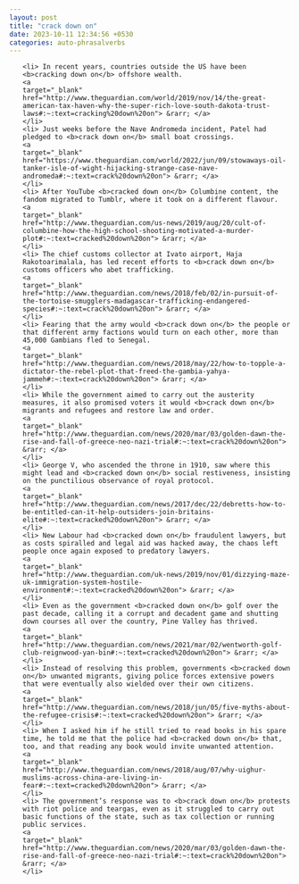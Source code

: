 ```yaml
---
layout: post
title: "crack down on"
date: 2023-10-11 12:34:56 +0530
categories: auto-phrasalverbs
---
```

<ol>

    <li> In recent years, countries outside the US have been <b>cracking down on</b> offshore wealth.
    <a 
    target="_blank" 
    href="http://www.theguardian.com/world/2019/nov/14/the-great-american-tax-haven-why-the-super-rich-love-south-dakota-trust-laws#:~:text=cracking%20down%20on"> &rarr; </a>
    </li>
    <li> Just weeks before the Nave Andromeda incident, Patel had pledged to <b>crack down on</b> small boat crossings.
    <a 
    target="_blank" 
    href="https://www.theguardian.com/world/2022/jun/09/stowaways-oil-tanker-isle-of-wight-hijacking-strange-case-nave-andromeda#:~:text=crack%20down%20on"> &rarr; </a>
    </li>
    <li> After YouTube <b>cracked down on</b> Columbine content, the fandom migrated to Tumblr, where it took on a different flavour.
    <a 
    target="_blank" 
    href="http://www.theguardian.com/us-news/2019/aug/20/cult-of-columbine-how-the-high-school-shooting-motivated-a-murder-plot#:~:text=cracked%20down%20on"> &rarr; </a>
    </li>
    <li> The chief customs collector at Ivato airport, Haja Rakotoarimalala, has led recent efforts to <b>crack down on</b> customs officers who abet trafficking.
    <a 
    target="_blank" 
    href="http://www.theguardian.com/news/2018/feb/02/in-pursuit-of-the-tortoise-smugglers-madagascar-trafficking-endangered-species#:~:text=crack%20down%20on"> &rarr; </a>
    </li>
    <li> Fearing that the army would <b>crack down on</b> the people or that different army factions would turn on each other, more than 45,000 Gambians fled to Senegal.
    <a 
    target="_blank" 
    href="http://www.theguardian.com/news/2018/may/22/how-to-topple-a-dictator-the-rebel-plot-that-freed-the-gambia-yahya-jammeh#:~:text=crack%20down%20on"> &rarr; </a>
    </li>
    <li> While the government aimed to carry out the austerity measures, it also promised voters it would <b>crack down on</b> migrants and refugees and restore law and order.
    <a 
    target="_blank" 
    href="http://www.theguardian.com/news/2020/mar/03/golden-dawn-the-rise-and-fall-of-greece-neo-nazi-trial#:~:text=crack%20down%20on"> &rarr; </a>
    </li>
    <li> George V, who ascended the throne in 1910, saw where this might lead and <b>cracked down on</b> social restiveness, insisting on the punctilious observance of royal protocol.
    <a 
    target="_blank" 
    href="http://www.theguardian.com/news/2017/dec/22/debretts-how-to-be-entitled-can-it-help-outsiders-join-britains-elite#:~:text=cracked%20down%20on"> &rarr; </a>
    </li>
    <li> New Labour had <b>cracked down on</b> fraudulent lawyers, but as costs spiralled and legal aid was hacked away, the chaos left people once again exposed to predatory lawyers.
    <a 
    target="_blank" 
    href="http://www.theguardian.com/uk-news/2019/nov/01/dizzying-maze-uk-immigration-system-hostile-environment#:~:text=cracked%20down%20on"> &rarr; </a>
    </li>
    <li> Even as the government <b>cracked down on</b> golf over the past decade, calling it a corrupt and decadent game and shutting down courses all over the country, Pine Valley has thrived.
    <a 
    target="_blank" 
    href="http://www.theguardian.com/news/2021/mar/02/wentworth-golf-club-reignwood-yan-bin#:~:text=cracked%20down%20on"> &rarr; </a>
    </li>
    <li> Instead of resolving this problem, governments <b>cracked down on</b> unwanted migrants, giving police forces extensive powers that were eventually also wielded over their own citizens.
    <a 
    target="_blank" 
    href="http://www.theguardian.com/news/2018/jun/05/five-myths-about-the-refugee-crisis#:~:text=cracked%20down%20on"> &rarr; </a>
    </li>
    <li> When I asked him if he still tried to read books in his spare time, he told me that the police had <b>cracked down on</b> that, too, and that reading any book would invite unwanted attention.
    <a 
    target="_blank" 
    href="http://www.theguardian.com/news/2018/aug/07/why-uighur-muslims-across-china-are-living-in-fear#:~:text=cracked%20down%20on"> &rarr; </a>
    </li>
    <li> The government’s response was to <b>crack down on</b> protests with riot police and teargas, even as it struggled to carry out basic functions of the state, such as tax collection or running public services.
    <a 
    target="_blank" 
    href="http://www.theguardian.com/news/2020/mar/03/golden-dawn-the-rise-and-fall-of-greece-neo-nazi-trial#:~:text=crack%20down%20on"> &rarr; </a>
    </li>
